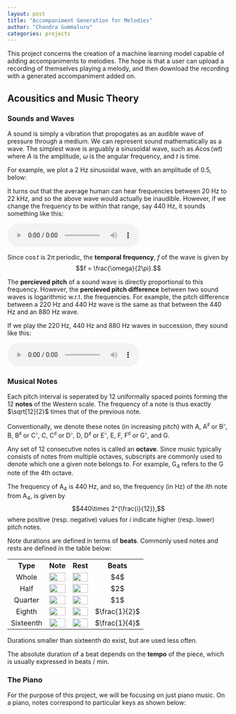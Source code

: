 ```yaml
---
layout: post
title: "Accompaniment Generation for Melodies"
author: "Chandra Gummaluru"
categories: projects
---
```


This project concerns the creation of a machine learning model capable of adding accompaniments to melodies. The hope is that a user can upload a recording of themselves playing a melody, and then download the recording with a generated accompaniment added on.

## Acousitics and Music Theory
### Sounds and Waves
A sound is simply a vibration that propogates as an audible wave of pressure through a medium. We can represent sound mathematically as a wave. The simplest wave is arguably a sinusoidal wave, such as $A\cos(wt)$ where $A$ is the amplitude, $\omega$ is the angular frequency, and $t$ is time.

For example, we plot a 2 Hz sinusoidal wave, with an amplitude of 0.5, below:

It turns out that the average human can hear frequencies between 20 Hz to 22 kHz, and so the above wave would actually be inaudible. However, if we change the frequency to be within that range, say 440 Hz, it sounds something like this:

<audio controls src="https://github.com/chandra-gummaluru/chandra-gummaluru.github.io/raw/46cfd9d7f4f59a3df411da0092624402276d2c33/assets/440hz_wave.wav"></audio>

Since $\cos{t}$ is $2\pi$ periodic, the **temporal frequency**, $f$ of the wave is given by
$$f = \frac{\omega}{2\pi}.$$

The **percieved pitch** of a sound wave is directly proportional to this frequency. However, the **percieved pitch difference** between two sound waves is logarithmic w.r.t. the frequencies. For example, the pitch difference between a 220 Hz and 440 Hz wave is the same as that between the 440 Hz and an 880 Hz wave.

If we play the 220 Hz, 440 Hz and 880 Hz waves in succession, they sound like this:

<audio controls src="https://github.com/chandra-gummaluru/chandra-gummaluru.github.io/raw/1f5a0f9fec1039252bee5cfcae2c854674c61da8/assets/220hz_440hz_880hz_waves.wav"></audio>

### Musical Notes

Each pitch interval is seperated by 12 uniformally spaced points forming the 12 **notes** of the Western scale. The frequency of a note is thus exactly $\sqrt[12]{2}$ times that of the previous note. 

Conventionally, we denote these notes (in increasing pitch) with $\mathrm{A}$, $\mathrm{A}^♯$ or $\mathrm{B}^♭$, $\mathrm{B}$, $\mathrm{B}^♯$ or $\mathrm{C}^♭$, $\mathrm{C}$, $\mathrm{C}^♯$ or $\mathrm{D}^♭$, $\mathrm{D}$, $\mathrm{D}^♯$ or $\mathrm{E}^♭$, $\mathrm{E}$, $\mathrm{F}$, $\mathrm{F}^♯$ or $\mathrm{G}^♭$, and $\mathrm{G}$.

Any set of 12 consecutive notes is called an **octave**. Since music typically consists of notes from multiple octaves, subscripts are commonly used to denote which one a given note belongs to. For example, $\mathrm{G}_4$ refers to the $\mathrm{G}$ note of the 4th octave.

The frequency of $\mathrm{A}_4$ is 440 Hz, and so, the frequency (in Hz) of the $i$th note from $\mathrm{A}_4$, is given by $$440\times 2^{\frac{i}{12}},$$
where positive (resp. negative) values for $i$ indicate higher (resp. lower) pitch notes.

Note durations are defined in terms of **beats**. Commonly used notes and rests are defined in the table below:

<table width = 50%>
  <tr>
    <th style="text-align:center">Type</th>
    <th style="text-align:center">Note</th>
    <th style="text-align:center">Rest</th>
    <th style="text-align:center">Beats</th>
  </tr>
  <tr>
    <td style="text-align:center">Whole</td>
    <td><img src = "Music-wholenote.svg", width = 100% </img></td>
    <td><img src = "Music-wholerest.svg", width = 100% </img></td>
    <td style="text-align:center">$4$</td>
  </tr>
  <tr>
    <td style="text-align:center">Half</td>
    <td><img src = "Music-halfnote.svg", width = 100% </img></td>
    <td><img src = "Music-halfrest.svg", width = 100% </img></td>      
    <td style="text-align:center">$2$</td>
  </tr>
  <tr>
    <td style="text-align:center">Quarter</td>
    <td><img src = "Music-quarternote.svg", width = 100% </img></td>
    <td><img src = "Music-quarterrest.svg", width = 100% </img></td>    
    <td style="text-align:center">$1$</td>
  </tr>
  <tr>
    <td style="text-align:center">Eighth</td>
    <td><img src = "Music-eighthnote.svg", width = 100% </img></td>
    <td><img src = "Music-eighthrest.svg", width = 100% </img></td>
    <td style="text-align:center">$\frac{1}{2}$</td>
  </tr>
  <tr>
    <td style="text-align:center">Sixteenth</td>
    <td><img src = "Music-sixteenthnote.svg", width = 100% </img></td>
    <td><img src = "Music-sixteenthrest.svg", width = 100% </img></td>
    <td style="text-align:center">$\frac{1}{4}$</td>
  </tr>
</table>
Durations smaller than sixteenth do exist, but are used less often.

The absolute duration of a beat depends on the **tempo** of the piece, which is usually expressed in beats / min.

### The Piano
For the purpose of this project, we will be focusing on just piano music. On a piano, notes correspond to particular keys as shown below:

